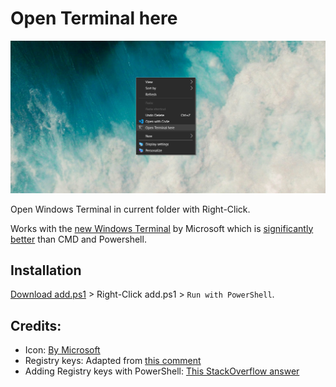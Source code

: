 # Open Terminal here


[<img src="https://raw.githubusercontent.com/zeroby0/open-terminal-here/master/header.png" alt="Terminal Icon" width="640"/>][terminal-app]

Open Windows Terminal in current folder with Right-Click.

Works with the [new Windows Terminal][terminal-app] by Microsoft which is [significantly better][terminal-better] than CMD and Powershell.

## Installation

[Download add.ps1][add-ps1] > Right-Click add.ps1 > `Run with PowerShell`.


## Credits:
* Icon: [By Microsoft][terminal-icon]
* Registry keys: Adapted from [this comment][registry-keys-comment]
* Adding Registry keys with PowerShell: [This StackOverflow answer][powershell-regkeys]


[terminal-app]: https://www.microsoft.com/en-in/p/windows-terminal/9n0dx20hk701?rtc=1&activetab=pivot:overviewtab
[terminal-better]: https://devblogs.microsoft.com/commandline/introducing-windows-terminal/
[add-ps1]: https://github.com/zeroby0/open-terminal-here/releases/download/v1.0.1/add.ps1
[terminal-icon]: https://github.com/microsoft/terminal/blob/master/res/terminal.ico
[registry-keys-comment]: https://github.com/microsoft/terminal/issues/1060#issuecomment-497539461
[powershell-regkeys]: https://stackoverflow.com/questions/58205772/powershell-to-add-reg-key
